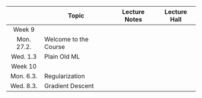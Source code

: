|           | Topic                 | Lecture Notes | Lecture Hall |
|:---------:|-----------------------|---------------|--------------|
| Week 9    |                       |               |              |
| Mon. 27.2. | Welcome to the Course |               |              |
| Wed. 1.3  | Plain Old ML |               |              |
| Week 10    |                       |               |              |
| Mon. 6.3. | Regularization |               |              |
| Wed. 8.3. | Gradient Descent  |               |              |
